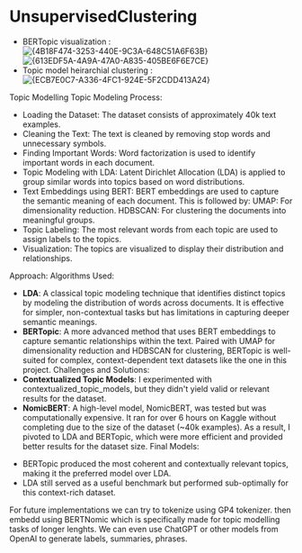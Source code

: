 

# UnsupervisedClustering
- BERTopic visualization :
![{4B18F474-3253-440E-9C3A-648C51A6F63B}](https://github.com/user-attachments/assets/cc633974-73b4-4caf-8cff-8c9c06d3ccd8)
![{613EDF5A-4A9A-47A0-A835-405BE6F6E7CE}](https://github.com/user-attachments/assets/b9508546-d843-4036-b684-598b880bfe0e)
- Topic model heirarchial clustering : ![{ECB7E0C7-A336-4FC1-924E-5F2CDD413A24}](https://github.com/user-attachments/assets/2f0122ee-9827-49c6-8540-a38d7f6f9b49)

Topic Modelling
Topic Modeling Process:
- Loading the Dataset: The dataset consists of approximately 40k text examples.
-  Cleaning the Text: The text is cleaned by removing stop words and unnecessary symbols.
-  Finding Important Words: Word factorization is used to identify important words in each document.
-  Topic Modeling with LDA: Latent Dirichlet Allocation (LDA) is applied to group similar words into topics based on word distributions.
-  Text Embeddings using BERT: BERT embeddings are used to capture the semantic meaning of each document. This is followed by:
        UMAP: For dimensionality reduction.
        HDBSCAN: For clustering the documents into meaningful groups.
- Topic Labeling: The most relevant words from each topic are used to assign labels to the topics.
- Visualization: The topics are visualized to display their distribution and relationships.
    
Approach:
  Algorithms Used:
* **LDA**: A classical topic modeling technique that identifies distinct topics by modeling the distribution of words across documents. It is effective for simpler, non-contextual tasks but has limitations in capturing deeper semantic meanings.
* **BERTopic**: A more advanced method that uses BERT embeddings to capture semantic relationships within the text. Paired with UMAP for dimensionality reduction and HDBSCAN for clustering, BERTopic is well-suited for complex, context-dependent text datasets like the one in this project.
  Challenges and Solutions:
* **Contextualized Topic Models**: I experimented with contextualized_topic_models, but they didn't yield valid or relevant results for the dataset.
* **NomicBERT**: A high-level model, NomicBERT, was tested but was computationally expensive. It ran for over 6 hours on Kaggle without completing due to the size of the dataset (~40k examples). As a result, I pivoted to LDA and BERTopic, which were more efficient and provided better results for the dataset size.
Final Models:
-    BERTopic produced the most coherent and contextually relevant topics, making it the preferred model over LDA.
-   LDA still served as a useful benchmark but performed sub-optimally for this context-rich dataset.
   

For future implementations we can try to tokenize using GP4 tokenizer. then embedd using BERTNomic which is specifically made for topic modelling tasks of longer lenghts. 
We can even use ChatGPT or other models from OpenAI to generate labels, summaries, phrases.

